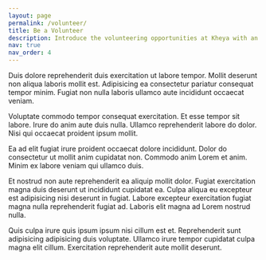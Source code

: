 ```yaml
---
layout: page
permalink: /volunteer/
title: Be a Volunteer
description: Introduce the volunteering opportunities at Kheya with an inviting and inspirational message.
nav: true
nav_order: 4
---
```


<p>Duis dolore reprehenderit duis exercitation ut labore tempor. Mollit deserunt non aliqua laboris mollit est. Adipisicing ea consectetur pariatur consequat tempor minim. Fugiat non nulla laboris ullamco aute incididunt occaecat veniam.</p>

<p>Voluptate commodo tempor consequat exercitation. Et esse tempor sit labore. Irure do anim aute duis nulla. Ullamco reprehenderit labore do dolor. Nisi qui occaecat proident ipsum mollit.</p>

<p>Ea ad elit fugiat irure proident occaecat dolore incididunt. Dolor do consectetur ut mollit anim cupidatat non. Commodo anim Lorem et anim. Minim ex labore veniam qui ullamco duis.</p>

<p>Et nostrud non aute reprehenderit ea aliquip mollit dolor. Fugiat exercitation magna duis deserunt ut incididunt cupidatat ea. Culpa aliqua eu excepteur est adipisicing nisi deserunt in fugiat. Labore excepteur exercitation fugiat magna nulla reprehenderit fugiat ad. Laboris elit magna ad Lorem nostrud nulla.</p>

<p>Quis culpa irure quis ipsum ipsum nisi cillum est et. Reprehenderit sunt adipisicing adipisicing duis voluptate. Ullamco irure tempor cupidatat culpa magna elit cillum. Exercitation reprehenderit aute mollit deserunt.</p>